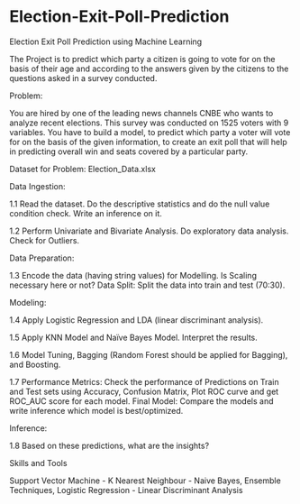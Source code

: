 # Election-Exit-Poll-Prediction
Election Exit Poll Prediction using Machine Learning

The Project is to predict which party a citizen is going to vote for on the basis of their age and according to the answers given by the citizens to the questions asked in a survey conducted.

Problem:

You are hired by one of the leading news channels CNBE who wants to analyze recent elections. This survey was conducted on 1525 voters with 9 variables. You have to build a model, to predict which party a voter will vote for on the basis of the given information, to create an exit poll that will help in predicting overall win and seats covered by a particular party.

Dataset for Problem: Election_Data.xlsx

Data Ingestion: 

1.1 Read the dataset. Do the descriptive statistics and do the null value condition check. Write an inference on it. 

1.2 Perform Univariate and Bivariate Analysis. Do exploratory data analysis. Check for Outliers. 

Data Preparation: 

1.3 Encode the data (having string values) for Modelling. Is Scaling necessary here or not? Data Split: Split the data into train and test (70:30). 

Modeling: 

1.4 Apply Logistic Regression and LDA (linear discriminant analysis). 

1.5 Apply KNN Model and Naïve Bayes Model. Interpret the results. 

1.6 Model Tuning, Bagging (Random Forest should be applied for Bagging), and Boosting. 

1.7 Performance Metrics: Check the performance of Predictions on Train and Test sets using Accuracy, Confusion Matrix, Plot ROC curve and get ROC_AUC score for each model. Final Model: Compare the models and write inference which model is best/optimized. 

Inference: 

1.8 Based on these predictions, what are the insights? 

Skills and Tools

Support Vector Machine - K Nearest Neighbour - Naive Bayes, Ensemble Techniques, Logistic Regression - Linear Discriminant Analysis

